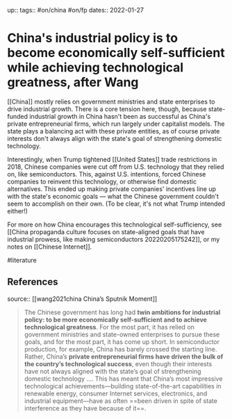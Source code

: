 ---
---
up:: 
tags:: #on/china #on/fp
dates:: 2022-01-27

# China's industrial policy is to become economically self-sufficient while achieving technological greatness, after Wang

[[China]] mostly relies on government ministries and state enterprises to drive industrial growth. There is a core tension here, though, because state-funded industrial growth in China hasn't been as successful as China's private entrepreneurial firms, which run largely under capitalist models. The state plays a balancing act with these private entities, as of course private interests don't always align with the state's goal of strengthening domestic technology. 

Interestingly, when Trump tightened [[United States]] trade restrictions in 2018, Chinese companies were cut off from U.S. technology that they relied on, like semiconductors. This, against U.S. intentions, forced Chinese companies to reinvent this technology, or otherwise find domestic alternatives. This ended up making private companies' incentives line up with the state's economic goals — what the Chinese government couldn't seem to accomplish on their own. (To be clear, it's not what Trump intended either!)

For more on how China encourages this technological self-sufficiency, see [[China propaganda culture focuses on state-aligned goals that have industrial prowess, like making semiconductors 20220205175242]], or my notes on [[Chinese Internet]].

#literature

## References

source:: [[wang2021china China’s Sputnik Moment]]
> The Chinese government has long had **twin ambitions for industrial policy: to be more economically self-sufficient and to achieve technological greatness**. For the most part, it has relied on government ministries and state-owned enterprises to pursue these goals, and for the most part, it has come up short. In semiconductor production, for example, China has barely crossed the starting line. Rather, China’s **private entrepreneurial firms have driven the bulk of the country’s technological success**, even though their interests have not always aligned with the state’s goal of strengthening domestic technology
> ....
> This has meant that China’s most impressive technological achievements—building state-of-the-art capabilities in renewable energy, consumer Internet services, electronics, and industrial equipment—have as often ==been driven in spite of state interference as they have because of it==.